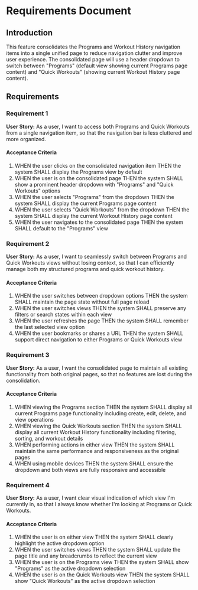 # Requirements Document

## Introduction

This feature consolidates the Programs and Workout History navigation items into a single unified page to reduce navigation clutter and improve user experience. The consolidated page will use a header dropdown to switch between "Programs" (default view showing current Programs page content) and "Quick Workouts" (showing current Workout History page content).

## Requirements

### Requirement 1

**User Story:** As a user, I want to access both Programs and Quick Workouts from a single navigation item, so that the navigation bar is less cluttered and more organized.

#### Acceptance Criteria

1. WHEN the user clicks on the consolidated navigation item THEN the system SHALL display the Programs view by default
2. WHEN the user is on the consolidated page THEN the system SHALL show a prominent header dropdown with "Programs" and "Quick Workouts" options
3. WHEN the user selects "Programs" from the dropdown THEN the system SHALL display the current Programs page content
4. WHEN the user selects "Quick Workouts" from the dropdown THEN the system SHALL display the current Workout History page content
5. WHEN the user navigates to the consolidated page THEN the system SHALL default to the "Programs" view

### Requirement 2

**User Story:** As a user, I want to seamlessly switch between Programs and Quick Workouts views without losing context, so that I can efficiently manage both my structured programs and quick workout history.

#### Acceptance Criteria

1. WHEN the user switches between dropdown options THEN the system SHALL maintain the page state without full page reload
2. WHEN the user switches views THEN the system SHALL preserve any filters or search states within each view
3. WHEN the user refreshes the page THEN the system SHALL remember the last selected view option
4. WHEN the user bookmarks or shares a URL THEN the system SHALL support direct navigation to either Programs or Quick Workouts view

### Requirement 3

**User Story:** As a user, I want the consolidated page to maintain all existing functionality from both original pages, so that no features are lost during the consolidation.

#### Acceptance Criteria

1. WHEN viewing the Programs section THEN the system SHALL display all current Programs page functionality including create, edit, delete, and view operations
2. WHEN viewing the Quick Workouts section THEN the system SHALL display all current Workout History functionality including filtering, sorting, and workout details
3. WHEN performing actions in either view THEN the system SHALL maintain the same performance and responsiveness as the original pages
4. WHEN using mobile devices THEN the system SHALL ensure the dropdown and both views are fully responsive and accessible

### Requirement 4

**User Story:** As a user, I want clear visual indication of which view I'm currently in, so that I always know whether I'm looking at Programs or Quick Workouts.

#### Acceptance Criteria

1. WHEN the user is on either view THEN the system SHALL clearly highlight the active dropdown option
2. WHEN the user switches views THEN the system SHALL update the page title and any breadcrumbs to reflect the current view
3. WHEN the user is on the Programs view THEN the system SHALL show "Programs" as the active dropdown selection
4. WHEN the user is on the Quick Workouts view THEN the system SHALL show "Quick Workouts" as the active dropdown selection